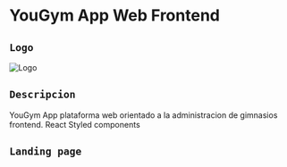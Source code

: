 # YouGym App Web Frontend
## `Logo`
![Logo](https://github.com/VictorArdila/YouGym-App-Web-Frontend/assets/89551043/3748d9e2-aaf7-4c20-a822-ad2562c6e711)

## `Descripcion`
YouGym App plataforma web orientado a la administracion de gimnasios frontend. React Styled components

## `Landing page`

